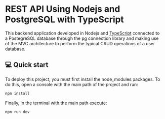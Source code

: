 # REST API Using Nodejs and PostgreSQL with TypeScript

This backend application developed in Nodejs and [TypeScript](https://www.typescriptlang.org/docs/) connected to a PostegreSQL database through the pg connection library and making use of the MVC architecture to perform the typical CRUD operations of a user database.

## 💻 Quick start

To deploy this project, you must first install the node_modules packages. To do this, open a console with the main path of the project and run:

```bash
npm install
```

Finally, in the terminal with the main path execute:

```bash
npm run dev
```
